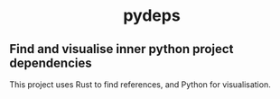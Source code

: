 <h1 align="center">
    pydeps
</h1>

## Find and visualise inner python project dependencies

This project uses Rust to find references, and Python for visualisation.

